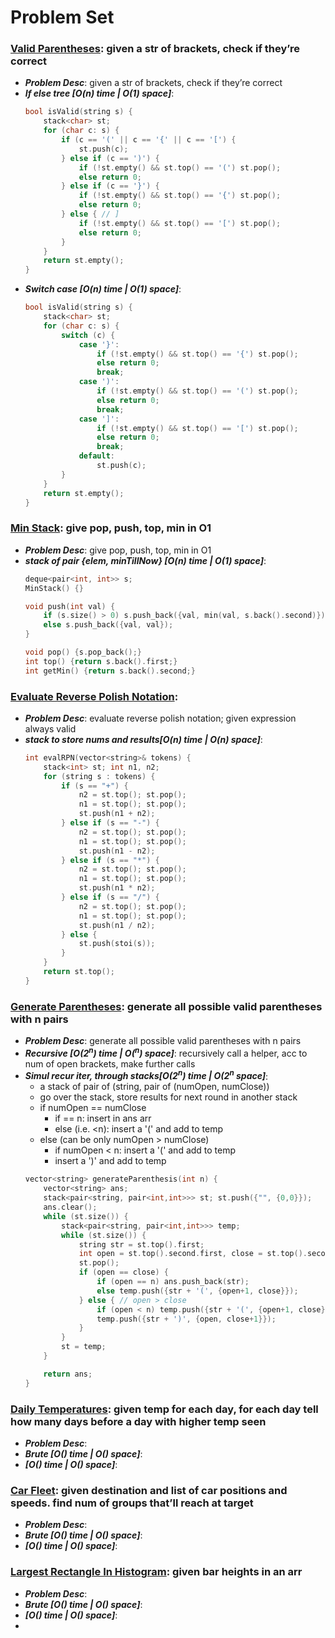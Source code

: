 # Problem Set

### **[Valid Parentheses](https://leetcode.com/problems/valid-parentheses/)**: given a str of brackets, check if they’re correct
  - ***Problem Desc***: given a str of brackets, check if they’re correct
  - ***If else tree [O(n) time | O(1) space]***:
    ```cpp
    bool isValid(string s) {
        stack<char> st;
        for (char c: s) {
            if (c == '(' || c == '{' || c == '[') {
                st.push(c);
            } else if (c == ')') {
                if (!st.empty() && st.top() == '(') st.pop();
                else return 0;
            } else if (c == '}') {
                if (!st.empty() && st.top() == '{') st.pop();
                else return 0;
            } else { // ]
                if (!st.empty() && st.top() == '[') st.pop();
                else return 0;
            }
        }
        return st.empty();
    }
    ```
  - ***Switch case [O(n) time | O(1) space]***:
    ```cpp
    bool isValid(string s) {
        stack<char> st;
        for (char c: s) {
            switch (c) {
                case '}':
                    if (!st.empty() && st.top() == '{') st.pop();
                    else return 0;
                    break;
                case ')':
                    if (!st.empty() && st.top() == '(') st.pop();
                    else return 0;
                    break;
                case ']':
                    if (!st.empty() && st.top() == '[') st.pop();
                    else return 0;
                    break;
                default:
                    st.push(c);
            }
        }
        return st.empty();
    }
    ```


### [Min Stack](https://leetcode.com/problems/min-stack/): give pop, push, top, min in O1
  - ***Problem Desc***: give pop, push, top, min in O1
  - ***stack of pair {elem, minTillNow} [O(n) time | O(1) space]***:
    ```cpp
    deque<pair<int, int>> s;
    MinStack() {}
    
    void push(int val) {
        if (s.size() > 0) s.push_back({val, min(val, s.back().second)});
        else s.push_back({val, val});
    }
    
    void pop() {s.pop_back();}
    int top() {return s.back().first;}
    int getMin() {return s.back().second;}
    ```
    

### **[Evaluate Reverse Polish Notation](https://leetcode.com/problems/evaluate-reverse-polish-notation/)**:
  - ***Problem Desc***: evaluate reverse polish notation; given expression always valid
  - ***stack to store nums and results[O(n) time | O(n) space]***:
    ```cpp
    int evalRPN(vector<string>& tokens) {
        stack<int> st; int n1, n2;
        for (string s : tokens) {
            if (s == "+") {
                n2 = st.top(); st.pop();
                n1 = st.top(); st.pop();
                st.push(n1 + n2);
            } else if (s == "-") {
                n2 = st.top(); st.pop();
                n1 = st.top(); st.pop();
                st.push(n1 - n2);
            } else if (s == "*") {
                n2 = st.top(); st.pop();
                n1 = st.top(); st.pop();
                st.push(n1 * n2);
            } else if (s == "/") {
                n2 = st.top(); st.pop();
                n1 = st.top(); st.pop();
                st.push(n1 / n2);
            } else {
                st.push(stoi(s));
            }
        }
        return st.top();
    }
    ```
    

### [**Generate Parentheses**](https://leetcode.com/problems/generate-parentheses/): generate all possible valid parentheses with n pairs
  - ***Problem Desc***: generate all possible valid parentheses with n pairs
  - ***Recursive [O(2<sup>n</sup>) time | O(<sup>n</sup>) space]***: recursively call a helper, acc to num of open brackets, make further calls
  - ***Simul recur iter, through stacks[O(2<sup>n</sup>) time | O(2<sup>n</sup> space]***:
    - a stack of pair of (string, pair of (numOpen, numClose))
    - go over the stack, store results for next round in another stack
    - if numOpen == numClose
      - if == n: insert in ans arr
      - else (i.e. <n): insert a '(' and add to temp
    - else (can be only numOpen > numClose)
      - if numOpen < n: insert a '(' and add to temp
      - insert a ')' and add to temp
    ```cpp
    vector<string> generateParenthesis(int n) {
        vector<string> ans;
        stack<pair<string, pair<int,int>>> st; st.push({"", {0,0}});
        ans.clear();
        while (st.size()) {
            stack<pair<string, pair<int,int>>> temp;
            while (st.size()) {
                string str = st.top().first;
                int open = st.top().second.first, close = st.top().second.second;
                st.pop();
                if (open == close) {
                    if (open == n) ans.push_back(str);
                    else temp.push({str + '(', {open+1, close}});
                } else { // open > close
                    if (open < n) temp.push({str + '(', {open+1, close}});
                    temp.push({str + ')', {open, close+1}});
                }
            }
            st = temp;
        }

        return ans;
    }
    ```


### **[Daily Temperatures](https://leetcode.com/problems/daily-temperatures/)**: given temp for each day, for each day tell how many days before a day with higher temp seen
  - ***Problem Desc***:
  - ***Brute [O() time | O() space]***:
  - ***[O() time | O() space]***:


### [**Car Fleet**](https://leetcode.com/problems/car-fleet/): given destination and list of car positions and speeds. find num of groups that’ll reach at target
  - ***Problem Desc***:
  - ***Brute [O() time | O() space]***:
  - ***[O() time | O() space]***:


### [**Largest Rectangle In Histogram**](https://leetcode.com/problems/largest-rectangle-in-histogram/): given bar heights in an arr
  - ***Problem Desc***:
  - ***Brute [O() time | O() space]***:
  - ***[O() time | O() space]***:
  - 
